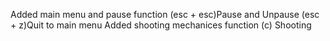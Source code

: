 Added main menu and pause function (esc + esc)Pause and Unpause (esc + z)Quit to main menu
Added shooting mechanices function (c) Shooting 

